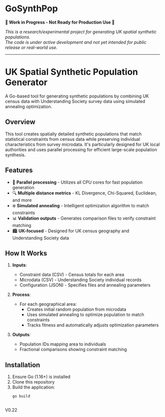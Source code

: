 
# GoSynthPop 
**🚧 Work in Progress - Not Ready for Production Use 🚧**  

*This is a research/experimental project for generating UK spatial synthetic populations.  
The code is under active development and not yet intended for public release or real-world use.*  

---

# UK Spatial Synthetic Population Generator

A Go-based tool for generating synthetic populations by combining UK census data with Understanding Society survey data using simulated annealing optimization.  


## Overview

This tool creates spatially detailed synthetic populations that match statistical constraints from census data while preserving individual characteristics from survey microdata. It's particularly designed for UK local authorities and uses parallel processing for efficient large-scale population synthesis.

## Features

- 🚀 **Parallel processing** - Utilizes all CPU cores for fast population generation
- 🔍 **Multiple distance metrics** - KL Divergence, Chi-Squared, Euclidean, and more
- ❄️ **Simulated annealing** - Intelligent optimization algorithm to match constraints
- 📊 **Validation outputs** - Generates comparison files to verify constraint matching
- 🏙️ **UK-focused** - Designed for UK census geography and Understanding Society data

## How It Works

1. **Inputs**:
   - Constraint data (CSV) - Census totals for each area
   - Microdata (CSV) - Understanding Society individual records
   - Configuration (JSON) - Specifies files and annealing parameters

2. **Process**:
   - For each geographical area:
     - Creates initial random population from microdata
     - Uses simulated annealing to optimize population to match constraints
     - Tracks fitness and automatically adjusts optimization parameters

3. **Outputs**:
   - Population IDs mapping area to individuals
   - Fractional comparisons showing constraint matching

## Installation

1. Ensure Go (1.16+) is installed
2. Clone this repository
3. Build the application:
   ```bash
   go build



 V0.22  
